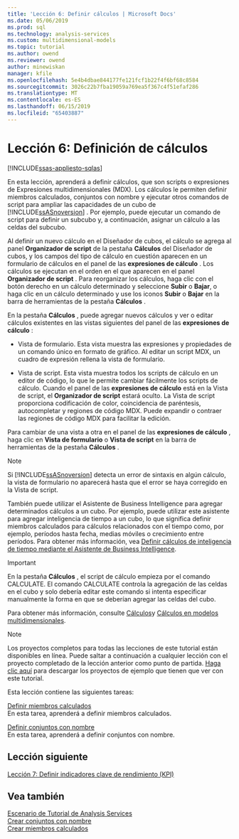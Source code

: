 ```yaml
---
title: 'Lección 6: Definir cálculos | Microsoft Docs'
ms.date: 05/06/2019
ms.prod: sql
ms.technology: analysis-services
ms.custom: multidimensional-models
ms.topic: tutorial
ms.author: owend
ms.reviewer: owend
author: minewiskan
manager: kfile
ms.openlocfilehash: 5e4b4dbae844177fe121fcf1b22f4f6bf68c8584
ms.sourcegitcommit: 3026c22b7fba19059a769ea5f367c4f51efaf286
ms.translationtype: MT
ms.contentlocale: es-ES
ms.lasthandoff: 06/15/2019
ms.locfileid: "65403887"
---
```

# <a name="lesson-6-defining-calculations"></a>Lección 6: Definición de cálculos
[!INCLUDE[ssas-appliesto-sqlas](../../includes/ssas-appliesto-sqlas.md)]

En esta lección, aprenderá a definir cálculos, que son scripts o expresiones de Expresiones multidimensionales (MDX). Los cálculos le permiten definir miembros calculados, conjuntos con nombre y ejecutar otros comandos de script para ampliar las capacidades de un cubo de [!INCLUDE[ssASnoversion](../../includes/ssasnoversion-md.md)] . Por ejemplo, puede ejecutar un comando de script para definir un subcubo y, a continuación, asignar un cálculo a las celdas del subcubo.  
  
Al definir un nuevo cálculo en el Diseñador de cubos, el cálculo se agrega al panel **Organizador de script** de la pestaña **Cálculos** del Diseñador de cubos, y los campos del tipo de cálculo en cuestión aparecen en un formulario de cálculos en el panel de las **expresiones de cálculo** . Los cálculos se ejecutan en el orden en el que aparecen en el panel **Organizador de script** . Para reorganizar los cálculos, haga clic con el botón derecho en un cálculo determinado y seleccione **Subir** o **Bajar**, o haga clic en un cálculo determinado y use los iconos **Subir** o **Bajar** en la barra de herramientas de la pestaña **Cálculos** .  
  
En la pestaña **Cálculos** , puede agregar nuevos cálculos y ver o editar cálculos existentes en las vistas siguientes del panel de las **expresiones de cálculo** :  
  
-   Vista de formulario. Esta vista muestra las expresiones y propiedades de un comando único en formato de gráfico. Al editar un script MDX, un cuadro de expresión rellena la vista de formulario.  
  
-   Vista de script. Esta vista muestra todos los scripts de cálculo en un editor de código, lo que le permite cambiar fácilmente los scripts de cálculo. Cuando el panel de las **expresiones de cálculo** está en la Vista de script, el **Organizador de script** estará oculto. La Vista de script proporciona codificación de color, coincidencia de paréntesis, autocompletar y regiones de código MDX. Puede expandir o contraer las regiones de código MDX para facilitar la edición.  
  
Para cambiar de una vista a otra en el panel de las **expresiones de cálculo** , haga clic en **Vista de formulario** o **Vista de script** en la barra de herramientas de la pestaña **Cálculos** .  
  
> [!NOTE]  
> Si [!INCLUDE[ssASnoversion](../../includes/ssasnoversion-md.md)] detecta un error de sintaxis en algún cálculo, la vista de formulario no aparecerá hasta que el error se haya corregido en la Vista de script.  
  
También puede utilizar el Asistente de Business Intelligence para agregar determinados cálculos a un cubo. Por ejemplo, puede utilizar este asistente para agregar inteligencia de tiempo a un cubo, lo que significa definir miembros calculados para cálculos relacionados con el tiempo como, por ejemplo, períodos hasta fecha, medias móviles o crecimiento entre períodos. Para obtener más información, vea [Definir cálculos de inteligencia de tiempo mediante el Asistente de Business Intelligence](../multidimensional-models/define-time-intelligence-calculations-using-the-business-intelligence-wizard.md).  
  
> [!IMPORTANT]  
> En la pestaña **Cálculos** , el script de cálculo empieza por el comando CALCULATE. El comando CALCULATE controla la agregación de las celdas en el cubo y solo debería editar este comando si intenta especificar manualmente la forma en que se deberían agregar las celdas del cubo.  
  
Para obtener más información, consulte [Cálculos](../multidimensional-models-olap-logical-cube-objects/calculations.md)y [Cálculos en modelos multidimensionales](../multidimensional-models/calculations-in-multidimensional-models.md).  
  
> [!NOTE]  
> Los proyectos completos para todas las lecciones de este tutorial están disponibles en línea. Puede saltar a continuación a cualquier lección con el proyecto completado de la lección anterior como punto de partida. [Haga clic aquí](http://go.microsoft.com/fwlink/?LinkID=221866) para descargar los proyectos de ejemplo que tienen que ver con este tutorial.  
  
Esta lección contiene las siguientes tareas:  
  
[Definir miembros calculados](lesson-6-1-defining-calculated-members.md)  
En esta tarea, aprenderá a definir miembros calculados.  
  
[Definir conjuntos con nombre](lesson-6-2-defining-named-sets.md)  
En esta tarea, aprenderá a definir conjuntos con nombre.  
  
## <a name="next-lesson"></a>Lección siguiente  
[Lección 7: Definir indicadores clave de rendimiento &#40;KPI&#41;](lesson-7-defining-key-performance-indicators-kpis.md)  
  
## <a name="see-also"></a>Vea también  
[Escenario de Tutorial de Analysis Services](analysis-services-tutorial-scenario.md)  
[Crear conjuntos con nombre](../multidimensional-models/create-named-sets.md)  
[Crear miembros calculados](../multidimensional-models/create-calculated-members.md)  
  
  
  
